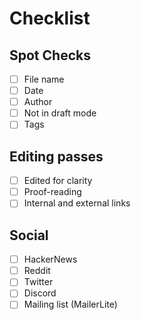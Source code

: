 # Checklist

## Spot Checks

- [ ] File name
- [ ] Date
- [ ] Author
- [ ] Not in draft mode
- [ ] Tags

## Editing passes

- [ ] Edited for clarity
- [ ] Proof-reading
- [ ] Internal and external links

## Social

- [ ] HackerNews
- [ ] Reddit
- [ ] Twitter
- [ ] Discord
- [ ] Mailing list (MailerLite)
